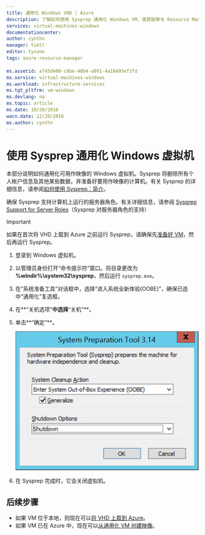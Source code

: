 ```yaml
---
title: 通用化 Windows VHD | Azure
description: 了解如何使用 Sysprep 通用化 Windows VM，使其能够与 Resource Manager 部署模型配合使用。
services: virtual-machines-windows
documentationcenter: 
author: cynthn
manager: timlt
editor: tysonn
tags: azure-resource-manager

ms.assetid: a745d400-c8be-48b4-a891-4a18495ef3fd
ms.service: virtual-machines-windows
ms.workload: infrastructure-services
ms.tgt_pltfrm: vm-windows
ms.devlang: na
ms.topic: article
ms.date: 10/20/2016
wacn.date: 12/20/2016
ms.author: cynthn
---
```


# 使用 Sysprep 通用化 Windows 虚拟机
本部分说明如何通用化可用作映像的 Windows 虚拟机。Sysprep 将删除所有个人帐户信息及其他某些数据，并准备好要用作映像的计算机。有关 Sysprep 的详细信息，请参阅[如何使用 Sysprep：简介](http://technet.microsoft.com/zh-cn/library/bb457073.aspx)。

确保 Sysprep 支持计算机上运行的服务器角色。有关详细信息，请参阅 [Sysprep Support for Server Roles](https://msdn.microsoft.com/windows/hardware/commercialize/manufacture/desktop/sysprep-support-for-server-roles)（Sysprep 对服务器角色的支持）

> [!IMPORTANT]
如果在首次将 VHD 上载到 Azure 之前运行 Sysprep，请确保先[准备好 VM](./virtual-machines-windows-prepare-for-upload-vhd-image.md)，然后再运行 Sysprep。
> 
> 

1. 登录到 Windows 虚拟机。
2. 以管理员身份打开“命令提示符”窗口。将目录更改为 **%windir%\\system32\\sysprep**，然后运行 `sysprep.exe`。
3. 在“系统准备工具”对话框中，选择“进入系统全新体验(OOBE)”，确保已选中“通用化”复选框。
4. 在**“关机选项”**中选择**“关机”**。
5. 单击**“确定”**。
   
    ![启动 Sysprep](./media/virtual-machines-windows-upload-image/sysprepgeneral.png)  

6. 在 Sysprep 完成时，它会关闭虚拟机。

## 后续步骤
* 如果 VM 位于本地，则现在可以[将 VHD 上载到 Azure](./virtual-machines-windows-upload-image.md)。
* 如果 VM 已在 Azure 中，现在可以[从通用化 VM 创建映像](./virtual-machines-windows-capture-image.md)。

<!---HONumber=Mooncake_1212_2016-->